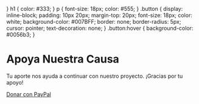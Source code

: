   }
        h1 {
            color: #333;
        }
        p {
            font-size: 18px;
            color: #555;
        }
        .button {
            display: inline-block;
            padding: 10px 20px;
            margin-top: 20px;
            font-size: 18px;
            color: white;
            background-color: #007BFF;
            border: none;
            border-radius: 5px;
            cursor: pointer;
            text-decoration: none;
        }
        .button:hover {
            background-color: #0056b3;
        }
    </style>
</head>
<body>
    <h1>Apoya Nuestra Causa</h1>
    <p>Tu aporte nos ayuda a continuar con nuestro proyecto. ¡Gracias por tu apoyo!</p>
    <a class="button" href="https://www.paypal.com/donate?hosted_button_id=TU_ID_DE_BOTON" target="_blank">Donar con PayPal</a>
</body>
</html>
